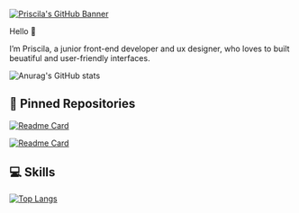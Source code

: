 
[![Priscila's GitHub Banner](Site_Background.png)](https://www.priscilamattos.com)



Hello 🦄

I’m Priscila, a junior front-end developer and ux designer, who loves to built beuatiful and user-friendly interfaces. 
</br>

![Anurag's GitHub stats](https://github-readme-stats.vercel.app/api?username=priscilamattos&show_icons=true&theme=panda)


## 📌 Pinned Repositories

[![Readme Card](https://github-readme-stats.vercel.app/api/pin/?username=priscilamattos&repo=planted-project-1)](https://github.com/priscilamattos/planted-project-1)

[![Readme Card](https://github-readme-stats.vercel.app/api/pin/?username=priscilamattos&repo=arora_assignment-juno)](https://github.com/priscilamattos/arora_assignment-juno)


## 💻 Skills

[![Top Langs](https://github-readme-stats.vercel.app/api/top-langs/?username=priscilamattos&layout=compact)](https://github.com/priscilamattos/github-readme-stats)

